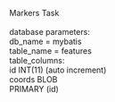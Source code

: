 Markers Task <br>
<br>
database parameters:<br>
db_name = mybatis<br>
table_name = features<br>
table_columns:<br>
  id INT(11) (auto increment)<br>
  coords BLOB<br>
  PRIMARY (id)<br>
